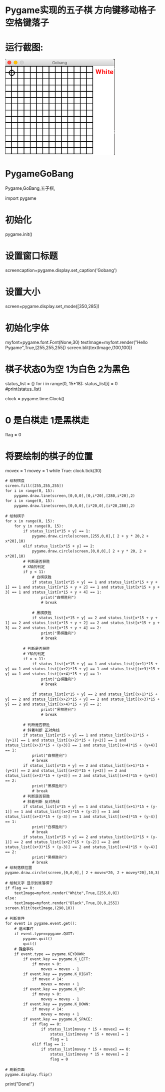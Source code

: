 # Pygame实现的五子棋 方向键移动格子 空格键落子

# 运行截图:

![pygame](https://github.com/wdkang123/PygameGoBang/blob/master/PygameGoBang/img-folder/window1.png)

# PygameGoBang
Pygame,GoBang,五子棋,

import pygame

# 初始化
pygame.init()
# 设置窗口标题
screencaption=pygame.display.set_caption('Gobang')
# 设置大小
screen=pygame.display.set_mode([350,285])

# 初始化字体
myfont=pygame.font.Font(None,30)
textImage=myfont.render("Hello Pygame",True,[255,255,255])
screen.blit(textImage,(100,100))

# 棋子状态0为空 1为白色 2为黑色
status_list = {}
for i in range(0, 15*18):
    status_list[i] = 0  
#print(status_list)

clock = pygame.time.Clock()

# 0 是白棋走 1是黑棋走
flag = 0
# 将要绘制的棋子的位置
movex = 1
movey = 1
while True:
    clock.tick(30)
    
    # 绘制棋盘
    screen.fill([255,255,255])
    for i in range(0, 15):
        pygame.draw.line(screen,[0,0,0],[0,i*20],[280,i*20],2)
    for i in range(0, 15):
        pygame.draw.line(screen,[0,0,0],[i*20,0],[i*20,280],2)
    
    # 绘制棋子
    for x in range(0, 15):
        for y in range(0, 15):
            if status_list[x*15 + y] == 1:
                pygame.draw.circle(screen,[255,0,0],[ 2 + y * 20,2 + x*20],10)
            elif status_list[x*15 + y] == 2:
                pygame.draw.circle(screen,[0,0,0],[ 2 + y * 20, 2 + x*20],10)
            # 判断是否获胜
            # X轴的判定
            if y < 11:
                # 白棋获胜
                if status_list[x*15 + y] == 1 and status_list[x*15 + y + 1] == 1 and status_list[x*15 + y + 2] == 1 and status_list[x*15 + y + 3] == 1 and status_list[x*15 + y + 4] == 1:
                    print("白棋胜利")
                    # break
                    
                # 黑棋获胜
                if status_list[x*15 + y] == 2 and status_list[x*15 + y + 1] == 2 and status_list[x*15 + y + 2] == 2 and status_list[x*15 + y + 3] == 2 and status_list[x*15 + y + 4] == 2:
                    print("黑棋胜利")
                    # break

            # 判断是否获胜
            # Y轴的判定
            if x < 11:
                if status_list[x*15 + y] == 1 and status_list[(x+1)*15 + y] == 1 and status_list[(x+2)*15 + y] == 1 and status_list[(x+3)*15 + y] == 1 and status_list[(x+4)*15 + y] == 1:
                    print("白棋胜利")
                    # break
                    
                if status_list[x*15 + y] == 2 and status_list[(x+1)*15 + y] == 2 and status_list[(x+2)*15 + y] == 2 and status_list[(x+3)*15 + y] == 2 and status_list[(x+4)*15 + y] == 2:
                    print("黑棋胜利")
                    # break

            # 判断是否获胜
            # 斜着判断 正对角线
            if status_list[x*15 + y] == 1 and status_list[(x+1)*15 + (y+1)] == 1 and status_list[(x+2)*15 + (y+2)] == 1 and status_list[(x+3)*15 + (y+3)] == 1 and status_list[(x+4)*15 + (y+4)] == 1:
                print("白棋胜利")
                # break
            if status_list[x*15 + y] == 2 and status_list[(x+1)*15 + (y+1)] == 2 and status_list[(x+2)*15 + (y+2)] == 2 and status_list[(x+3)*15 + (y+3)] == 2 and status_list[(x+4)*15 + (y+4)] == 2:
                print("黑棋胜利")
                # break
            # 判断是否获胜
            # 斜着判断 反对角线
            if status_list[x*15 + y] == 1 and status_list[(x+1)*15 + (y-1)] == 1 and status_list[(x+2)*15 + (y-2)] == 1 and status_list[(x+3)*15 + (y-3)] == 1 and status_list[(x+4)*15 + (y-4)] == 1:
                print("白棋胜利")
                # break
            if status_list[x*15 + y] == 2 and status_list[(x+1)*15 + (y-1)] == 2 and status_list[(x+2)*15 + (y-2)] == 2 and status_list[(x+3)*15 + (y-3)] == 2 and status_list[(x+4)*15 + (y-4)] == 2:
                print("黑棋胜利")
                # break
    # 绘制落棋位置
    pygame.draw.circle(screen,[0,0,0],[ 2 + movex*20, 2 + movey*20],10,3)
    
    # 绘制文字 显示到谁落棋子
    if flag == 0: 
        textImage=myfont.render("White",True,[255,0,0])
    else:
        textImage=myfont.render("Black",True,[0,0,255])
    screen.blit(textImage,(290,10))
	
    # 判断事件
    for event in pygame.event.get():
        # 退出事件
        if event.type==pygame.QUIT:
            pygame.quit()
            quit()
        # 键盘事件
        if event.type == pygame.KEYDOWN:
            if event.key == pygame.K_LEFT:
                if movex > 0:
                    movex = movex - 1
            if event.key == pygame.K_RIGHT:
                if movex < 14:
                    movex = movex + 1
            if event.key == pygame.K_UP:
                if movey > 0:
                    movey = movey - 1
            if event.key == pygame.K_DOWN:
                if movey < 14:
                    movey = movey + 1
            if event.key == pygame.K_SPACE:
                if flag == 0:
                    if status_list[movey * 15 + movex] == 0:
                        status_list[movey * 15 + movex] = 1
                        flag = 1
                elif flag == 1:
                    if status_list[movey * 15 + movex] == 0:
                        status_list[movey * 15 + movex] = 2
                        flag = 0

    # 刷新页面
    pygame.display.flip()
print("Done!")

